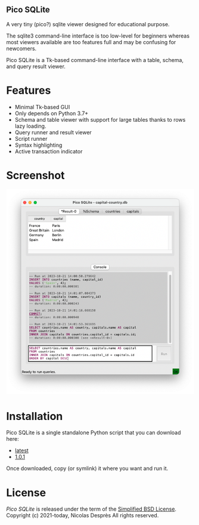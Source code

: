 Pico SQLite
------------

A very tiny (pico?) sqlite viewer designed for educational
purpose.

The sqlite3 command-line interface is too low-level for beginners
whereas most viewers available are too features full and may be
confusing for newcomers.

Pico SQLite is a Tk-based command-line interface with a table, schema,
and query result viewer.

# Features
- Minimal Tk-based GUI
- Only depends on Python 3.7+
- Schema and table viewer with support for large tables thanks to rows
  lazy loading.
- Query runner and result viewer
- Script runner
- Syntax highlighting
- Active transaction indicator

# Screenshot

![Pico SQLite main window](Screenshot_mainwindow.png)

# Installation

Pico SQLite is a single standalone Python script that you can download
here:
- [latest](https://github.com/nicolasdespres/picosqlite/releases/download/v2.0.3/picosqlite.py)
- [1.0.1](https://github.com/nicolasdespres/picosqlite/releases/download/v1.0.1/picosqlite.py)

Once downloaded, copy (or symlink) it where you want and run it.

# License

*Pico SQLite* is released under the term of the
[Simplified BSD License](http://choosealicense.com/licenses/bsd-2-clause>).
Copyright (c) 2021-today, Nicolas Desprès
All rights reserved.
